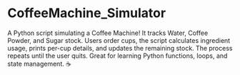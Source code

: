 # CoffeeMachine_Simulator
A Python script simulating a Coffee Machine! It tracks Water, Coffee Powder, and Sugar stock. Users order cups, the script calculates ingredient usage, prints per-cup details, and updates the remaining stock. The process repeats until the user quits. Great for learning Python functions, loops, and state management. ☕
